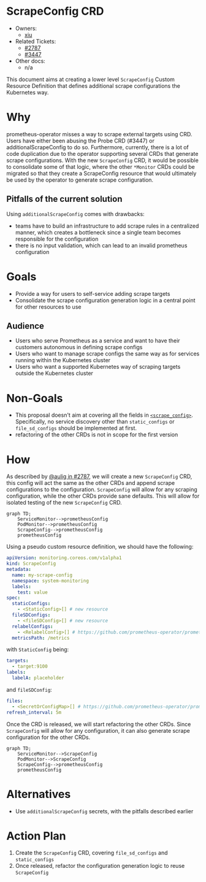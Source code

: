 # ScrapeConfig CRD
* Owners:
  * [xiu](https://github.com/xiu)
* Related Tickets:
  * [#2787](https://github.com/prometheus-operator/prometheus-operator/issues/2787)
  * [#3447](https://github.com/prometheus-operator/prometheus-operator/issues/3447)
* Other docs:
  * n/a

This document aims at creating a lower level `ScrapeConfig` Custom Resource  Definition that defines additional scrape configurations the Kubernetes way.

# Why

prometheus-operator misses a way to scrape external targets using CRD. Users have either been abusing the Probe CRD (#3447) or additionalScrapeConfig to do so.
Furthermore, currently, there is a lot of code duplication due to the operator supporting several CRDs that generate scrape configurations. With the new `ScrapeConfig` CRD, it would be possible to consolidate some of that logic, where the other `*Monitor` CRDs could be migrated so that they create a ScrapeConfig resource that would ultimately be used by the operator to generate scrape configuration.

## Pitfalls of the current solution

Using `additionalScrapeConfig` comes with drawbacks:
* teams have to build an infrastructure to add scrape rules in a centralized manner, which creates a bottleneck since a single team becomes responsible for the configuration
* there is no input validation, which can lead to an invalid prometheus configuration

# Goals
* Provide a way for users to self-service adding scrape targets
* Consolidate the scrape configuration generation logic in a central point for other resources to use

## Audience
* Users who serve Prometheus as a service and want to have their customers autonomous in defining scrape configs
* Users who want to manage scrape configs the same way as for services running within the Kubernetes cluster
* Users who want a supported Kubernetes way of scraping targets outside the Kubernetes cluster

# Non-Goals
* This proposal doesn't aim at covering all the fields in [`<scrape_config>`](https://prometheus.io/docs/prometheus/latest/configuration/configuration/#scrape_config). Specifically, no service discovery other than `static_configs` or `file_sd_configs` should be implemented at first.
* refactoring of the other CRDs is not in scope for the first version

# How

As described by [@aulig in #2787](https://github.com/prometheus-operator/prometheus-operator/issues/2787#issuecomment-559776221), we will create a new `ScrapeConfig` CRD, this config will act the same as the other CRDs and append scrape configurations to the configuration. `ScrapeConfig` will allow for any scraping configuration, while the other CRDs provide sane defaults. This will allow for isolated testing of the new `ScrapeConfig` CRD.

```mermaid
graph TD;
    ServiceMonitor-->prometheusConfig
    PodMonitor-->prometheusConfig
    ScrapeConfig-->prometheusConfig
    prometheusConfig
```

Using a pseudo custom resource definition, we should have the following:

```yaml
apiVersion: monitoring.coreos.com/v1alpha1
kind: ScrapeConfig
metadata:
  name: my-scrape-config
  namespace: system-monitoring
  labels:
    test: value
spec:
  staticConfigs:
    - <StaticConfig>[] # new resource
  fileSDConfigs:
    - <fileSDConfig>[] # new resource
  relabelConfigs:
    - <RelabelConfig>[] # https://github.com/prometheus-operator/prometheus-operator/blob/e4e27052f57040f073c6c1e4aedaecaaec77d170/pkg/apis/monitoring/v1/types.go#L1150
  metricsPath: /metrics
```

with `StaticConfig` being:

```yaml
targets:
  - target:9100
labels:
  labelA: placeholder
```

and `fileSDConfig`:

```yaml
files:
  - <SecretOrConfigMap>[] # https://github.com/prometheus-operator/prometheus-operator/blob/e4e27052f57040f073c6c1e4aedaecaaec77d170/pkg/apis/monitoring/v1/types.go#L1644
refresh_interval: 5m
```

Once the CRD is released, we will start refactoring the other CRDs. Since `ScrapeConfig` will allow for any configuration, it can also generate scrape configuration for the other CRDs.

```mermaid
graph TD;
    ServiceMonitor-->ScrapeConfig
    PodMonitor-->ScrapeConfig
    ScrapeConfig-->prometheusConfig
    prometheusConfig
```

# Alternatives
* Use `additionalScrapeConfig` secrets, with the pitfalls described earlier

# Action Plan
1. Create the `ScrapeConfig` CRD, covering `file_sd_configs` and `static_configs`
2. Once released, refactor the configuration generation logic to reuse `ScrapeConfig`

